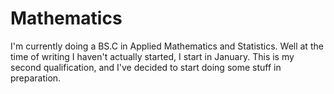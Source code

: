 # Mathematics

I'm currently doing a BS.C in Applied Mathematics and Statistics. Well at the time of writing I haven't actually started, I start in January.
This is my second qualification, and I've decided to start doing some stuff in preparation.
